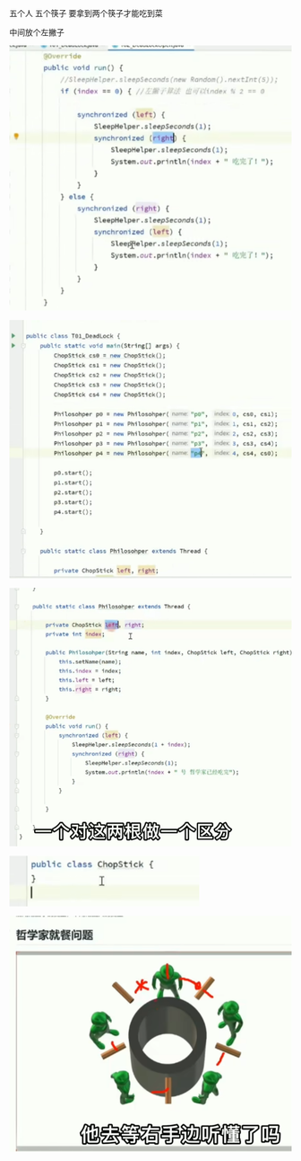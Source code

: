 五个人 五个筷子 要拿到两个筷子才能吃到菜

中间放个左撇子

![img.png](img.png)

![img_1.png](img_1.png)

![img_2.png](img_2.png)

![img_3.png](img_3.png)

![img_4.png](img_4.png)